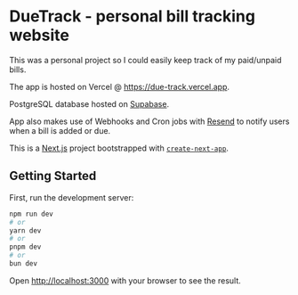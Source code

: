 # DueTrack - personal bill tracking website

This was a personal project so I could easily keep track of my paid/unpaid bills.

The app is hosted on Vercel @ https://due-track.vercel.app.

PostgreSQL database hosted on [Supabase](https://supabase.com).

App also makes use of Webhooks and Cron jobs with [Resend](https://resend.com) to notify users when a bill is added or due.


This is a [Next.js](https://nextjs.org) project bootstrapped with [`create-next-app`](https://nextjs.org/docs/app/api-reference/cli/create-next-app).

## Getting Started

First, run the development server:

```bash
npm run dev
# or
yarn dev
# or
pnpm dev
# or
bun dev
```

Open [http://localhost:3000](http://localhost:3000) with your browser to see the result.
